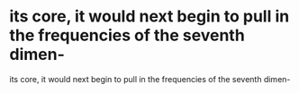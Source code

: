 # its core, it would next begin to pull in the frequencies of the seventh dimen-

its core, it would next begin to pull in the frequencies of the seventh dimen-